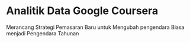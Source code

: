 # Analitik Data Google Coursera
Merancang Strategi Pemasaran Baru untuk Mengubah pengendara Biasa menjadi 
Pengendara Tahunan
